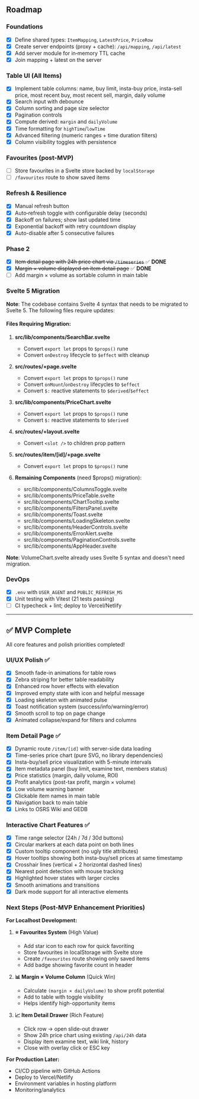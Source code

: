 ## Roadmap

### Foundations

- [x] Define shared types: `ItemMapping`, `LatestPrice`, `PriceRow`
- [x] Create server endpoints (proxy + cache): `/api/mapping`, `/api/latest`
- [x] Add server module for in‑memory TTL cache
- [x] Join mapping + latest on the server

### Table UI (All Items)

- [x] Implement table columns: name, buy limit, insta-buy price, insta-sell price, most recent buy, most recent sell, margin, daily volume
- [x] Search input with debounce
- [x] Column sorting and page size selector
- [x] Pagination controls
- [x] Compute derived: `margin` and `dailyVolume`
- [x] Time formatting for `highTime`/`lowTime`
- [x] Advanced filtering (numeric ranges + time duration filters)
- [x] Column visibility toggles with persistence

### Favourites (post-MVP)

- [ ] Store favourites in a Svelte store backed by `localStorage`
- [ ] `/favourites` route to show saved items

### Refresh & Resilience

- [x] Manual refresh button
- [x] Auto‑refresh toggle with configurable delay (seconds)
- [x] Backoff on failures; show last updated time
- [x] Exponential backoff with retry countdown display
- [x] Auto-disable after 5 consecutive failures

### Phase 2

- [x] ~~Item detail page with 24h price chart via `/timeseries`~~ ✅ **DONE**
- [x] ~~Margin × volume displayed on item detail page~~ ✅ **DONE**
- [ ] Add margin × volume as sortable column in main table

### Svelte 5 Migration

**Note**: The codebase contains Svelte 4 syntax that needs to be migrated to Svelte 5. The following files require updates:

#### Files Requiring Migration:

1. **src/lib/components/SearchBar.svelte**
    - Convert `export let` props to `$props()` rune
    - Convert `onDestroy` lifecycle to `$effect` with cleanup

2. **src/routes/+page.svelte**
    - Convert `export let` props to `$props()` rune
    - Convert `onMount`/`onDestroy` lifecycles to `$effect`
    - Convert `$:` reactive statements to `$derived`/`$effect`

3. **src/lib/components/PriceChart.svelte**
    - Convert `export let` props to `$props()` rune
    - Convert `$:` reactive statements to `$derived`

4. **src/routes/+layout.svelte**
    - Convert `<slot />` to children prop pattern

5. **src/routes/item/[id]/+page.svelte**
    - Convert `export let` props to `$props()` rune

6. **Remaining Components** (need $props() migration):
    - src/lib/components/ColumnsToggle.svelte
    - src/lib/components/PriceTable.svelte
    - src/lib/components/ChartTooltip.svelte
    - src/lib/components/FiltersPanel.svelte
    - src/lib/components/Toast.svelte
    - src/lib/components/LoadingSkeleton.svelte
    - src/lib/components/HeaderControls.svelte
    - src/lib/components/ErrorAlert.svelte
    - src/lib/components/PaginationControls.svelte
    - src/lib/components/AppHeader.svelte

**Note**: VolumeChart.svelte already uses Svelte 5 syntax and doesn't need migration.

### DevOps

- [x] `.env` with `USER_AGENT` and `PUBLIC_REFRESH_MS`
- [x] Unit testing with Vitest (21 tests passing)
- [ ] CI typecheck + lint; deploy to Vercel/Netlify

---

## ✅ MVP Complete

All core features and polish priorities completed!

### UI/UX Polish ✅

- [x] Smooth fade-in animations for table rows
- [x] Zebra striping for better table readability
- [x] Enhanced row hover effects with elevation
- [x] Improved empty state with icon and helpful message
- [x] Loading skeleton with animated pulse
- [x] Toast notification system (success/info/warning/error)
- [x] Smooth scroll to top on page change
- [x] Animated collapse/expand for filters and columns

### Item Detail Page ✅

- [x] Dynamic route `/item/[id]` with server-side data loading
- [x] Time-series price chart (pure SVG, no library dependencies)
- [x] Insta-buy/sell price visualization with 5-minute intervals
- [x] Item metadata panel (buy limit, examine text, members status)
- [x] Price statistics (margin, daily volume, ROI)
- [x] Profit analytics (post-tax profit, margin × volume)
- [x] Low volume warning banner
- [x] Clickable item names in main table
- [x] Navigation back to main table
- [x] Links to OSRS Wiki and GEDB

### Interactive Chart Features ✅

- [x] Time range selector (24h / 7d / 30d buttons)
- [x] Circular markers at each data point on both lines
- [x] Custom tooltip component (no ugly title attributes)
- [x] Hover tooltips showing both insta-buy/sell prices at same timestamp
- [x] Crosshair lines (vertical + 2 horizontal dashed lines)
- [x] Nearest point detection with mouse tracking
- [x] Highlighted hover states with larger circles
- [x] Smooth animations and transitions
- [x] Dark mode support for all interactive elements

### Next Steps (Post-MVP Enhancement Priorities)

**For Localhost Development:**

1. **⭐ Favourites System** (High Value)
    - Add star icon to each row for quick favoriting
    - Store favourites in localStorage with Svelte store
    - Create `/favourites` route showing only saved items
    - Add badge showing favorite count in header

2. **📊 Margin × Volume Column** (Quick Win)
    - Calculate `(margin × dailyVolume)` to show profit potential
    - Add to table with toggle visibility
    - Helps identify high-opportunity items

3. **📈 Item Detail Drawer** (Rich Feature)
    - Click row → open slide-out drawer
    - Show 24h price chart using existing `/api/24h` data
    - Display item examine text, wiki link, history
    - Close with overlay click or ESC key

**For Production Later:**

- CI/CD pipeline with GitHub Actions
- Deploy to Vercel/Netlify
- Environment variables in hosting platform
- Monitoring/analytics
